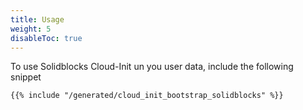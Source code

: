 ```yaml
---
title: Usage
weight: 5
disableToc: true
---
```


To use Solidblocks Cloud-Init un you user data, include the following snippet

```shell
{{% include "/generated/cloud_init_bootstrap_solidblocks" %}}
```
